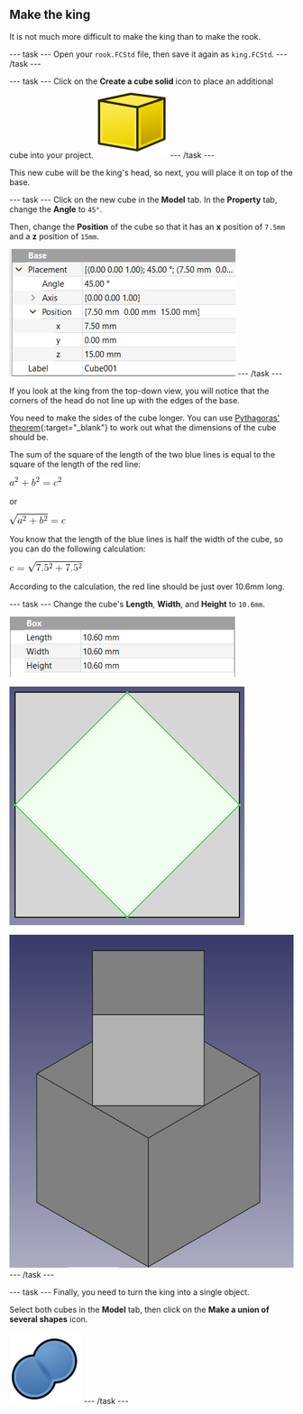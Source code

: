 ## Make the king

It is not much more difficult to make the king than to make the rook.

--- task ---
Open your `rook.FCStd` file, then save it again as `king.FCStd`.
--- /task ---

--- task ---
Click on the **Create a cube solid** icon to place an additional cube into your project.
![Part_Box.png](images/Part_Box.png) 
--- /task ---

This new cube will be the king's head, so next, you will place it on top of the base.

--- task ---
Click on the new cube in the **Model** tab. In the **Property** tab, change the **Angle** to `45°`.

Then, change the **Position** of the cube so that it has an **x** position of `7.5mm` and a **z** position of `15mm`.

![kings_head_position](images/king_head_position.png)
--- /task ---

If you look at the king from the top-down view, you will notice that the corners of the head do not line up with the edges of the base.

You need to make the sides of the cube longer. You can use [Pythagoras' theorem](https://en.wikipedia.org/wiki/Pythagorean_theorem){:target="_blank"} to work out what the dimensions of the cube should be.

The sum of the square of the length of the two blue lines is equal to the square of the length of the red line:

![pythag_1](images/pythag_1.gif)

or

![pythag_2](images/pythag_2.gif)

You know that the length of the blue lines is half the width of the cube, so you can do the following calculation:

![pythag_3](images/pythag_3.gif)

According to the calculation, the red line should be just over 10.6mm long.

--- task ---
Change the cube's **Length**, **Width**, and **Height** to `10.6mm`.

![king_head_size.png](images/king_head_size.png)

![kings_head_resize.png](images/kings_head_resize.png)

![king_complete.png](images/king_complete.png)
--- /task ---

--- task ---
Finally, you need to turn the king into a single object.

Select both cubes in the **Model** tab, then click on the **Make a union of several shapes** icon.

![Part_Fuse](images/Part_Fuse.png)
--- /task ---

